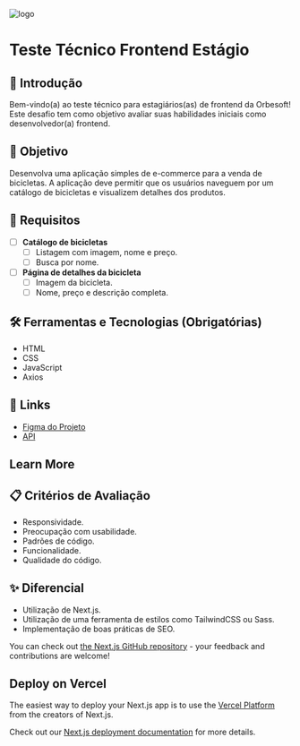 ![logo](https://github.com/user-attachments/assets/126c245e-5923-4ea5-854a-6fd80aa28cfa)

# Teste Técnico Frontend Estágio

## 👋 Introdução
Bem-vindo(a) ao teste técnico para estagiários(as) de frontend da Orbesoft! Este desafio tem como objetivo avaliar suas habilidades iniciais como desenvolvedor(a) frontend.

## 🎯 Objetivo
Desenvolva uma aplicação simples de e-commerce para a venda de bicicletas. A aplicação deve permitir que os usuários naveguem por um catálogo de bicicletas e visualizem detalhes dos produtos.

## 📌 Requisitos
- [ ] **Catálogo de bicicletas**
  - [ ] Listagem com imagem, nome e preço.
  - [ ] Busca por nome.

- [ ] **Página de detalhes da bicicleta**
  - [ ] Imagem da bicicleta.
  - [ ] Nome, preço e descrição completa.

## 🛠️ Ferramentas e Tecnologias (Obrigatórias)
- HTML
- CSS
- JavaScript
- Axios

## 🔗 Links
- [Figma do Projeto](https://www.figma.com/design/TZXjpooM467GLW7UXpvf47/E-commerce---Bike?node-id=1-131)  
- [API](https://www.postman.com/orbesoft-team/workspace/teste-frontend-jnior/overview)

## Learn More

## 📋 Critérios de Avaliação
- Responsividade.
- Preocupação com usabilidade.
- Padrões de código.
- Funcionalidade.
- Qualidade do código.

## ✨ Diferencial
- Utilização de Next.js.
- Utilização de uma ferramenta de estilos como TailwindCSS ou Sass.
- Implementação de boas práticas de SEO.

You can check out [the Next.js GitHub repository](https://github.com/vercel/next.js/) - your feedback and contributions are welcome!

## Deploy on Vercel

The easiest way to deploy your Next.js app is to use the [Vercel Platform](https://vercel.com/new?utm_medium=default-template&filter=next.js&utm_source=create-next-app&utm_campaign=create-next-app-readme) from the creators of Next.js.

Check out our [Next.js deployment documentation](https://nextjs.org/docs/deployment) for more details.
